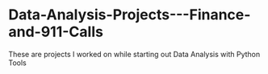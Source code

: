 # Data-Analysis-Projects---Finance-and-911-Calls
These are projects I worked on while starting out Data Analysis with Python Tools
